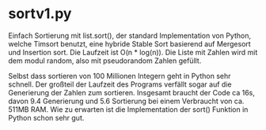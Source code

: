# sortv1.py
Einfach Sortierung mit list.sort(), der standard Implementation von Python,
welche Timsort benutzt, eine hybride Stable Sort basierend auf Mergesort und Insertion sort. Die Laufzeit ist O(n * log(n)).
Die Liste mit Zahlen wird mit dem modul random, also mit pseudorandom Zahlen gefüllt.

Selbst dass sortieren von 100 Millionen Integern geht in Python sehr schnell.
Der großteil der Laufzeit des Programs verfällt sogar auf die Generierung der Zahlen zum sortieren.
Insgesamt braucht der Code ca 16s, davon 9.4 Generierung und 5.6 Sortierung bei einem Verbraucht von ca. 511MB RAM.
Wie zu erwarten ist die Implementation der sort() Funktion in Python schon sehr gut. 
